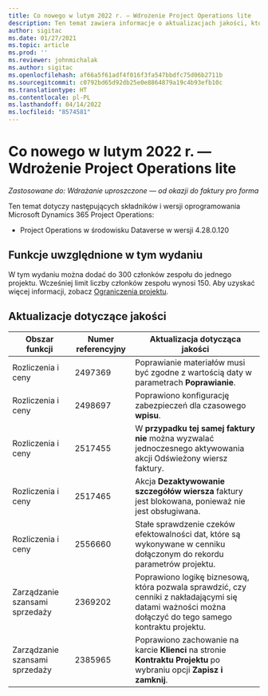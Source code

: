 ```yaml
---
title: Co nowego w lutym 2022 r. — Wdrożenie Project Operations lite
description: Ten temat zawiera informacje o aktualizacjach jakości, które są dostępne w wydaniu z lutego 2022 r. wdrożenia Project Operations lite.
author: sigitac
ms.date: 01/27/2021
ms.topic: article
ms.prod: ''
ms.reviewer: johnmichalak
ms.author: sigitac
ms.openlocfilehash: af66a5f61adf4f016f3fa547bbdfc75d06b2711b
ms.sourcegitcommit: c0792bd65d92db25e0e8864879a19c4b93efb10c
ms.translationtype: HT
ms.contentlocale: pl-PL
ms.lasthandoff: 04/14/2022
ms.locfileid: "8574581"
---
```

# <a name="whats-new-february-2022---project-operations-lite-deployment"></a>Co nowego w lutym 2022 r. — Wdrożenie Project Operations lite

_Zastosowane do: Wdrażanie uproszczone — od okazji do faktury pro forma_

Ten temat dotyczy następujących składników i wersji oprogramowania Microsoft Dynamics 365 Project Operations:

- Project Operations w środowisku Dataverse w wersji 4.28.0.120

## <a name="features-included-in-this-release"></a>Funkcje uwzględnione w tym wydaniu

W tym wydaniu można dodać do 300 członków zespołu do jednego projektu. Wcześniej limit liczby członków zespołu wynosi 150. Aby uzyskać więcej informacji, zobacz [Ograniczenia projektu](../../project-management/create-wbs.md#project-limitations).

## <a name="quality-updates"></a>Aktualizacje dotyczące jakości

| Obszar funkcji | Numer referencyjny | Aktualizacja dotycząca jakości |
| --- | --- | --- |
| Rozliczenia i ceny | 2497369 | Poprawianie materiałów musi być zgodne z wartością daty w parametrach **Poprawianie**. |
| Rozliczenia i ceny | 2498697 | Poprawiono konfigurację zabezpieczeń dla czasowego **wpisu**. |
| Rozliczenia i ceny | 2517455 | W **przypadku tej samej faktury nie** można wyzwalać jednoczesnego aktywowania akcji Odświeżony wiersz faktury. |
| Rozliczenia i ceny | 2517465 | Akcja **Dezaktywowanie szczegółów wiersza** faktury jest blokowana, ponieważ nie jest obsługiwana. |
| Rozliczenia i ceny | 2556660 | Stałe sprawdzenie czeków efektowalności dat, które są wykonywane w cenniku dołączonym do rekordu parametrów projektu. |
|   Zarządzanie szansami sprzedaży | 2369202 | Poprawiono logikę biznesową, która pozwala sprawdzić, czy cenniki z nakładającymi się datami ważności można dołączyć do tego samego kontraktu projektu. |
|   Zarządzanie szansami sprzedaży | 2385965 | Poprawiono zachowanie na karcie **Klienci** na stronie **Kontraktu Projektu** po wybraniu opcji **Zapisz i zamknij**. |
